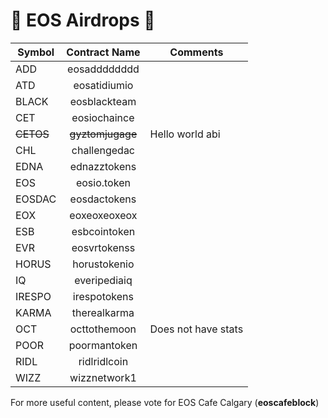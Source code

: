 # 🚀 EOS Airdrops  🚀

| Symbol        | Contract Name | Comments |
| ------------- |:-------------:|----------|
| ADD           | eosadddddddd  ||
| ATD           | eosatidiumio  ||
| BLACK         | eosblackteam  ||
| CET           | eosiochaince  ||
| ~~CETOS~~         | ~~gyztomjugage~~  |Hello world abi| 
| CHL           | challengedac  ||
| EDNA          | ednazztokens  ||
| EOS           | eosio.token   ||
| EOSDAC        | eosdactokens  ||
| EOX           | eoxeoxeoxeox  ||
| ESB           | esbcointoken  ||
| EVR           | eosvrtokenss  ||
| HORUS         | horustokenio  ||
| IQ            | everipediaiq  ||
| IRESPO        | irespotokens  ||
| KARMA         | therealkarma  ||
| OCT           | octtothemoon  |Does not have stats|
| POOR          | poormantoken  ||
| RIDL          | ridlridlcoin  ||
| WIZZ          | wizznetwork1  ||

For more useful content, please vote for EOS Cafe Calgary (**eoscafeblock**)
